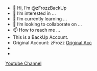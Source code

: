 - 👋 Hi, I’m @zFrozzBackUp
- 👀 I’m interested in ...
- 🌱 I’m currently learning ...
- 💞️ I’m looking to collaborate on ...
- 📫 How to reach me ...
- This is a BackUp Account.
- Original Account: zFrozz <a href="https://github.com/zFrozz">Original Acc</a>
- <br>
- <br>
<a href="https://www.youtube.com/channel/UCe1Yqd7vLGqCqesUsXsahsw">Youtube Channel</a>

<!---
zFrozzBackUp/zFrozzBackUp is a ✨ special ✨ repository because its `README.md` (this file) appears on your GitHub profile.
You can click the Preview link to take a look at your changes.
--->

